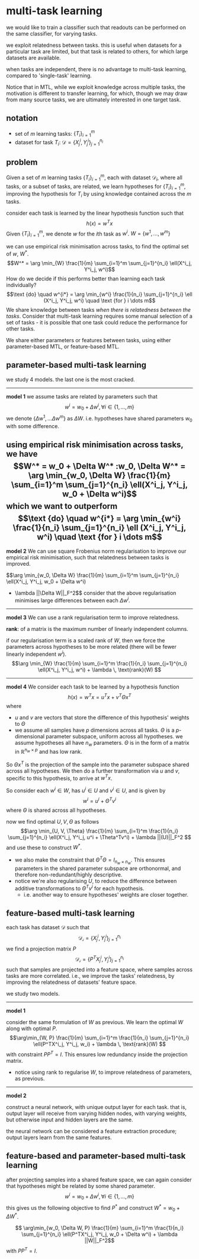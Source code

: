 # multi-task learning

we would like to train a classifier such that readouts can be performed on the same classifier, for varying tasks.

we exploit relatedness between tasks. this is useful when datasets for a particular task are limited, but that task is related to others, for which large datasets are available.

when tasks are independent, there is no advantage to multi-task learning, compared to 'single-task' learning.

Notice that in MTL, while we exploit knowledge across multiple tasks, the motivation is different to transfer learning, for which, though we may draw from many source tasks, we are ultimately interested in one target task.

## notation

- set of $m$ learning tasks: $\{ T_i \}_{i=1}^m$
- dataset for task $T_i$: $\mathcal{D} = \{X_j^i, Y_j^i\}_{j=1}^{n_i}$

## problem

Given a set of $m$ learning tasks $\{ T_i \}_{i=1}^m$, each with dataset $\mathcal{D}_i$, where all tasks, or a subset of tasks, are related, we learn hypotheses for $\{ T_i \}_{i=1}^m$, improving the hypothesis for $T_i$ by using knowledge contained across the $m$ tasks.

consider each task is learned by the linear hypothesis function such that 
$$ h(x) = w^Tx $$
Given $\{ T_i \}_{i=1}^m$, we denote $w$ for the $i$th task as $w^i$. $W = \{ w^1, \dots, w^m \}$ 

we can use empirical risk minimisation across tasks, to find the optimal set of $w$, $W^*$.
$$W^* = \arg \min_{W} \frac{1}{m} \sum_{i=1}^m 
\sum_{j=1}^{n_i} \ell(X^i_j, Y^i_j, w^i)$$
How do we decide if this performs better than learning each task individually?
$$\text {do} \quad w^{i*} = \arg \min_{w^i}
\frac{1}{n_i} \sum_{j=1}^{n_i} \ell (X^i_j, Y^i_j, w^i)
\quad \text {for } i \dots m$$
We share knowledge between tasks *when there is relatedness between the tasks*. Consider that multi-task learning requires some manual selection of a set of tasks - it is possible that one task could reduce the performance for other tasks.

We share either parameters or features between tasks, using either parameter-based MTL, or feature-based MTL.

## parameter-based multi-task learning

we study 4 models. the last one is the most cracked.

----
**model 1**
we assume tasks are related by parameters such that
$$w^i = w_0 + \Delta w^i, \forall i \in\{1, \dots, m\}$$
we denote $\{\Delta w^1, \dots \Delta w^m \}$ as $\Delta W$. i.e. hypotheses have shared parameters $w_0$ with some difference.

using empirical risk minimisation across tasks, we have
$$W^* = w_0 + \Delta W^* :w_0, \Delta W^* = \arg \min_{w_0, \Delta W} \frac{1}{m} \sum_{i=1}^m 
\sum_{j=1}^{n_i} \ell(X^i_j, Y^i_j, w_0 + \Delta w^i)$$
which we want to outperform
$$\text {do} \quad w^{i*} = \arg \min_{w^i}
\frac{1}{n_i} \sum_{j=1}^{n_i} \ell (X^i_j, Y^i_j, w^i)
\quad \text {for } i \dots m$$
---
**model 2**
We can use square Frobenius norm regularisation to improve our empirical risk minimisation, such that relatedness between tasks is improved.

$$\arg \min_{w_0, \Delta W} \frac{1}{m} \sum_{i=1}^m 
\sum_{j=1}^{n_i} \ell(X^i_j, Y^i_j, w_0 + \Delta w^i)
+ \lambda ||\Delta W||_F^2$$
consider that the above regularisation minimises large differences between each $\Delta w^i$.

---
**model 3**
We can use a rank regularisation term to improve relatedness.

**rank**: of a matrix is the maximum number of linearly independent columns.

if our regularisation term is a scaled rank of $W$, then we force the parameters across hypotheses to be more related (there will be fewer linearly independent $w^i$).
$$\arg \min_{W} \frac{1}{m} \sum_{i=1}^m \frac{1}{n_i}
\sum_{j=1}^{n_i} \ell(X^i_j, Y^i_j, w^i) + \lambda \, \text{rank}(W) $$

---
**model 4**
We consider each task to be learned by a hypothesis function 
$$h(x) = w^Tx = u^Tx + v^T \Theta x^T $$
where 
- $u$ and $v$ are vectors that store the difference of this hypothesis' weights to $\Theta$
- we assume all samples have $p$ dimensions across all tasks. $\Theta$ is a $p$-dimensional parameter subspace, uniform across all hypotheses. we assume hypotheses all have $n_w$ parameters. $\Theta$ is in the form of a matrix in $\mathbb{R}^{n_w \times p}$ and has low rank.

So $\Theta x^T$ is the projection of the sample into the parameter subspace shared across all hypotheses. We then do a further transformation via $u$ and $v$, specific to this hypothesis, to arrive at $w^Tx$.

So consider each $w^i \in W$, has $u^i \in U$ and $v^i \in U$, and is given by
$$w^i = u^i + \Theta^T v^i $$
where $\Theta$ is shared across all hypotheses.

now we find optimal $U, V, \Theta$ as follows
$$\arg \min_{U, V, \Theta} \frac{1}{m} \sum_{i=1}^m \frac{1}{n_i}
\sum_{j=1}^{n_i} \ell(X^i_j, Y^i_j, u^i + \Theta^Tv^i) + \lambda
||(U)||_F^2 $$
and use these to construct $W^*$. 
- we also make the constraint that $\Theta^T \Theta = I_{n_w \times n_w}$. This ensures parameters in the shared parameter subspace are orthonormal, and therefore non-redundant/highly descriptive.
- notice we're also regularising $U$, to reduce the difference between additive transformations to $\Theta^Tv^i$ for each hypothesis.
	- i.e. another way to ensure hypotheses' weights are closer together.

## feature-based multi-task learning

each task has dataset $\mathcal{D}$ such that
$$\mathcal{D_i} = \{X_j^i, Y_j^i\}_{j=1}^{n_i} $$
we find a projection matrix $P$
$$\mathcal{D_i} = \{P^TX_j^i, Y_j^i\}_{j=1}^{n_i} $$
such that samples are projected into a feature space, where samples across tasks are more correlated.
i.e., we improve the tasks' relatedness, by improving the relatedness of datasets' feature space.

we study two models.

---
**model 1**

consider the same formulation of $W$ as previous. We learn the optimal $W$ along with optimal $P$.
$$\arg\min_{W, P} \frac{1}{m} \sum_{i=1}^m \frac{1}{n_i}
\sum_{j=1}^{n_i} \ell(P^TX^i_j, Y^i_j, w_i) + \lambda \,
\text{rank}(W) $$
with constraint $PP^T = I$. This ensures low redundancy inside the projection matrix.
- notice using rank to regularise $W$, to improve relatedness of parameters, as previous.

---
**model 2**

construct a neural network, with unique output layer for each task. that is, output layer will receive from varying hidden nodes, with varying weights, but otherwise input and hidden layers are the same.

the neural network can be considered a feature extraction procedure; output layers learn from the same features.

## feature-based and parameter-based multi-task learning

after projecting samples into a shared feature space, we can again consider that hypotheses might be related by some shared parameter.
$$w^i = w_0 + \Delta w^i, \forall i \in\{1, \dots, m\}$$
this gives us the following objective to find $P^*$ and construct $W^* = w_0 + \Delta W^*$.

$$
\arg\min_{w_0, \Delta W, P} \frac{1}{m} \sum_{i=1}^m \frac{1}{n_i}
\sum_{j=1}^{n_i} \ell(P^TX^i_j, Y^i_j, w_0 + \Delta w^i) +
\lambda ||W||_F^2$$
with $PP^T = I$.


